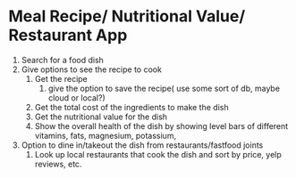 # Meal Recipe/ Nutritional Value/ Restaurant App



1. Search for a food dish
2. Give options to see the recipe to cook
   1. Get the recipe
      1. give the option to save the recipe( use some sort of db, maybe cloud or local?)
   2. Get the total cost of the ingredients to make the dish
   3. Get the nutritional value for the dish
   4. Show the overall health of the dish by showing level bars of different vitamins, fats, magnesium, potassium, 
3. Option to dine in/takeout the dish from restaurants/fastfood joints
   1. Look up local restaurants that cook the dish and sort by price, yelp reviews, etc.

